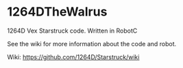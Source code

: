 # 1264DTheWalrus
1264D Vex Starstruck code. Written in RobotC

See the wiki for more information about the code and robot.

Wiki: https://github.com/1264D/Starstruck/wiki
